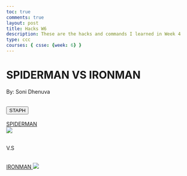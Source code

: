 ```yaml
---
toc: true
comments: true
layout: post
title: Hacks W6
description: These are the hacks and commands I learned in Week 4
type: ccc
courses: { csse: {week: 6} }
---
```


<style>
  .body{
    align-content: center;
    background-image: ;
  }


</style>

<head>
    <div>
      <h1 id="top"> SPIDERMAN VS IRONMAN </h1>
      <p id="hello">By: Soni Dhenuva</p>
      <br>
      <button id="button" class="btn btn-primary"> STAPH </button>
    </div>
    </head>
    
<body id="body" background="{{site.baseurl}}/images/background1.jpg">
    <div>
      <!-- <iframe width ="560" height="315" src="https://youtu.be/zGY54qKHjuE?si=_OUhghW3Ri8-SGWc" frameborder="0" allowfullscreen> </iframe> -->
      <br>
      <a href="https://youtu.be/zGY54qKHjuE?si=_OUhghW3Ri8-SGWc" id="spiderman"> SPIDERMAN </a>
      <br>
      <img src="{{site.baseurl}}/images/Spiderman.jpg">
      <br>
      <br>
      <p> V.S </p>
      <br>
      <!-- <iframe width ="560" height="315" src="https://youtu.be/naSe2x0-VUw?si=9eraMJAb1gETJnnI" frameborder="0" allowfullscreen> </iframe> -->
      <a href="https://youtu.be/naSe2x0-VUw?si=9eraMJAb1gETJnnI" id="ironman"> IRONMAN </a>
      <img src="{{site.baseurl}}/images/ironman.jpg">
      </div>
</body>

<script>
  
  const link1 = document.querySelector('a[href="https://youtu.be/zGY54qKHjuE?si=_OUhghW3Ri8-SGWc"]'); 
  const link2 = document.querySelector('a[href="https://youtu.be/naSe2x0-VUw?si=9eraMJAb1gETJnnI"]'); 
  const button = document.getElementById('button');
  button.addEventListener('click', function () {
    if (link1.href === 'https://youtu.be/zGY54qKHjuE?si=_OUhghW3Ri8-SGWc' ) {
      link1.href = 'https://youtu.be/naSe2x0-VUw?si=9eraMJAb1gETJnnI'; 
      link2.href = 'https://youtu.be/zGY54qKHjuE?si=_OUhghW3Ri8-SGWc'; 
      document.getElementById("hello").innerHTML = "SWITCHED"
    } else {
      link1.href = 'https://youtu.be/zGY54qKHjuE?si=_OUhghW3Ri8-SGWc'; 
      link2.href = 'https://youtu.be/naSe2x0-VUw?si=9eraMJAb1gETJnnI'; 
      document.getElementById("hello").innerHTML = "SWITCHED"
    }
    
  });
</script>